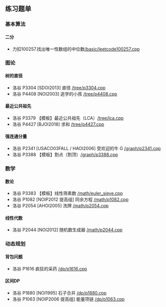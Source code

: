 ## 练习题单

### 基本算法
#### 二分
- 力扣100257.找出唯一性数组的中位数[/basic/leetcode100257.cpp](/basic/leetcode100257.cpp)

### 图论 
#### 树的直径
- 洛谷 P3304 [SDOI2013] 直径 [/tree/p3304.cpp](/tree/p3304.cpp)
- 洛谷 P4408 [NOI2003] 逃学的小孩 [/tree/p4408.cpp](/tree/p4408.cpp)

#### 最近公共祖先 
- 洛谷 P3379 【模板】最近公共祖先（LCA）[/tree/lca.cpp](/tree/lca.cpp)
- 洛谷 P4427 [BJOI2018] 求和 [/tree/p4427.cpp](/tree/p4427.cpp)

#### 强连通分量
- 洛谷 P2341 [USACO03FALL / HAOI2006] 受欢迎的牛 G [/graph/p2341.cpp](/graph/p2341.cpp)
- 洛谷 P3388 【模板】割点（割顶）[/graph/p3388.cpp](/graph/p3388.cpp)

### 数学
#### 数论
- 洛谷 P3383 【模板】线性筛素数 [/math/euler_sieve.cpp](/math/euler_sieve.cpp)
- 洛谷 P1082 [NOIP2012 提高组] 同余方程 [/math/p1082.cpp](/math/p1082.cpp)
- 洛谷 P2054 [AHOI2005] 洗牌 [/math/p2054.cpp](/math/p2054.cpp)

#### 线性代数
- 洛谷 P2044 [NOI2012] 随机数生成器 [/math/p2044.cpp](/math/p2044.cpp)

### 动态规划
#### 背包问题
- 洛谷 P1616 疯狂的采药 [/dp/p1616.cpp](/dp/p1616.cpp)

#### 区间DP
- 洛谷 P1880 [NOI1995] 石子合并 [/dp/p1880.cpp](/dp/p1880.cpp)
- 洛谷 P1063 [NOIP2006 提高组] 能量项链 [/dp/p1063.cpp](/dp/p1063.cpp)